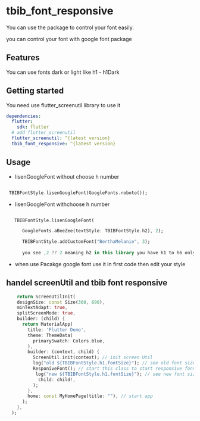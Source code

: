 <!-- 
This README describes the package. If you publish this package to pub.dev,
this README's contents appear on the landing page for your package.

For information about how to write a good package README, see the guide for
[writing package pages](https://dart.dev/guides/libraries/writing-package-pages). 

For general information about developing packages, see the Dart guide for
[creating packages](https://dart.dev/guides/libraries/create-library-packages)
and the Flutter guide for
[developing packages and plugins](https://flutter.dev/developing-packages). 
-->
# tbib_font_responsive

You can use the package to control your font easily.

you can control your font with google font package

## Features

You can use fonts dark or light like h1 - h1Dark


## Getting started

You need use flutter_screenutil library to use it
```yaml
dependencies:
  flutter:
    sdk: flutter
  # add flutter_screenutil
  flutter_screenutil: ^{latest version}
  tbib_font_responsive: ^{latest version}
```

## Usage


* lisenGoogleFont without choose h number
```dart

 TBIBFontStyle.lisenGoogleFont(GoogleFonts.roboto()); 
```

* lisenGoogleFont withchoose h number
```dart

   TBIBFontStyle.lisenGoogleFont(

      GoogleFonts.aBeeZee(textStyle: TBIBFontStyle.h2), 2);

      TBIBFontStyle.addCustomFont("BerthaMelanie", 3);
      
      you see ,2 ?? 2 meaning h2 in this library you have h1 to h6 only and b1 take style from h5 and b2 take style from h6
```
   * when use Pacakge google font use it in first code then edit your style

   ## handel screenUtil and tbib font responsive

  ```dart
      return ScreenUtilInit(
      designSize: const Size(360, 690),
      minTextAdapt: true,
      splitScreenMode: true,
      builder: (child) {
        return MaterialApp(
          title: 'Flutter Demo',
          theme: ThemeData(
            primarySwatch: Colors.blue,
          ),
          builder: (context, child) {
            ScreenUtil.init(context); // init screen Util
            log("old ${TBIBFontStyle.h1.fontSize}"); // see old font size
            ResponiveFont(); // start this class to start responsive font
             log("new ${TBIBFontStyle.h1.fontSize}"); // see new font size
              child: child!,
            );
          },
          home: const MyHomePage(title: ""), // start app
        );
      },
    );
```
